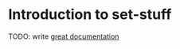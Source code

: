 # Introduction to set-stuff

TODO: write [great documentation](http://jacobian.org/writing/what-to-write/)
